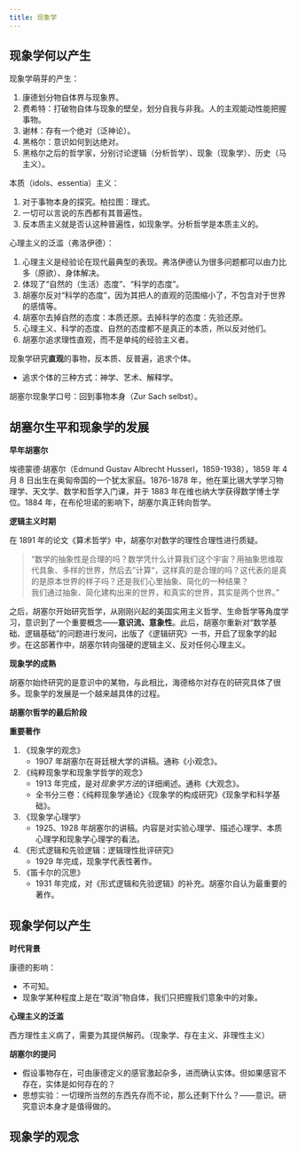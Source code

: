 ```yaml
---
title: 现象学
---
```


## 现象学何以产生

现象学萌芽的产生：

1. 康德划分物自体界与现象界。
2. 费希特：打破物自体与现象的壁垒，划分自我与非我。人的主观能动性能把握事物。
3. 谢林：存有一个绝对（泛神论）。
4. 黑格尔：意识如何到达绝对。
5. 黑格尔之后的哲学家，分别讨论逻辑（分析哲学）、现象（现象学）、历史（马主义）。

本质（idols、essentia）主义：

1. 对于事物本身的探究。柏拉图：理式。
2. 一切可以言说的东西都有其普遍性。
3. 反本质主义就是否认这种普遍性，如现象学。分析哲学是本质主义的。

心理主义的泛滥（弗洛伊德）：

1. 心理主义是经验论在现代最典型的表现。弗洛伊德认为很多问题都可以由力比多（原欲）、身体解决。
2. 体现了“自然的（生活）态度”、“科学的态度”。
3. 胡塞尔反对“科学的态度”，因为其把人的直观的范围缩小了，不包含对于世界的感情等。
4. 胡塞尔去掉自然的态度：本质还原。去掉科学的态度：先验还原。
5. 心理主义、科学的态度、自然的态度都不是真正的本质，所以反对他们。
6. 胡塞尔追求理性直观，而不是单纯的经验主义者。

现象学研究**直观**的事物，反本质、反普遍，追求个体。

- 追求个体的三种方式：神学、艺术、解释学。

胡塞尔现象学口号：回到事物本身（Zur Sach selbst）。

## 胡塞尔生平和现象学的发展

**早年胡塞尔**

埃德蒙德·胡塞尔（Edmund Gustav Albrecht Husserl，1859-1938），1859 年 4 月 8 日出生在奥匈帝国的一个犹太家庭。1876-1878 年，他在莱比锡大学学习物理学、天文学、数学和哲学入门课，并于 1883 年在维也纳大学获得数学博士学位。1884 年，在布伦坦诺的影响下，胡塞尔真正转向哲学。

**逻辑主义时期**

在 1891 年的论文《算术哲学》中，胡塞尔对数学的理性合理性进行质疑。

> “数学的抽象性是合理的吗？数学凭什么计算我们这个宇宙？用抽象思维取代具象、多样的世界，然后去”计算“，这样真的是合理的吗？这代表的是真的是原本世界的样子吗？还是我们心里抽象、简化的一种结果？<br>
> 我们通过抽象、简化建构出来的世界，和真实的世界，其实是两个世界。”

之后，胡塞尔开始研究哲学，从刚刚兴起的美国实用主义哲学、生命哲学等角度学习，意识到了一个重要概念——**意识流、意象性**。此后，胡塞尔重新对“数学基础、逻辑基础”的问题进行发问，出版了《逻辑研究》一书，开启了现象学的起步。在这部著作中，胡塞尔转向强硬的逻辑主义、反对任何心理主义。

**现象学的成熟**

胡塞尔始终研究的是意识中的某物，与此相比，海德格尔对存在的研究具体了很多。现象学的发展是一个越来越具体的过程。

**胡塞尔哲学的最后阶段**

**重要著作**

1. 《现象学的观念》
   - 1907 年胡塞尔在哥廷根大学的讲稿。通称《小观念》。
2. 《纯粹现象学和现象学哲学的观念》
   - 1913 年完成，是对*现象学方法*的详细阐述。通称《大观念》。
   - 全书分三卷：《纯粹现象学通论》《现象学的构成研究》《现象学和科学基础》。
3. 《现象学心理学》
   - 1925、1928 年胡塞尔的讲稿。内容是对实验心理学、描述心理学、本质心理学和现象学心理学的看法。
4. 《形式逻辑和先验逻辑：逻辑理性批评研究》
   - 1929 年完成，现象学代表性著作。
5. 《笛卡尔的沉思》
   - 1931 年完成，对《形式逻辑和先验逻辑》的补充。胡塞尔自认为最重要的著作。


## 现象学何以产生

**时代背景**

康德的影响：
- 不可知。
- 现象学某种程度上是在“取消”物自体，我们只把握我们意象中的对象。

**心理主义的泛滥**

西方理性主义病了，需要为其提供解药。（现象学、存在主义、非理性主义）

**胡塞尔的提问**
* 假设事物存在，可由康德定义的感官激起杂多，进而确认实体。但如果感官不存在，实体是如何存在的？
* 思想实验：一切理所当然的东西先存而不论，那么还剩下什么？——意识。研究意识本身才是值得做的。

## 现象学的观念